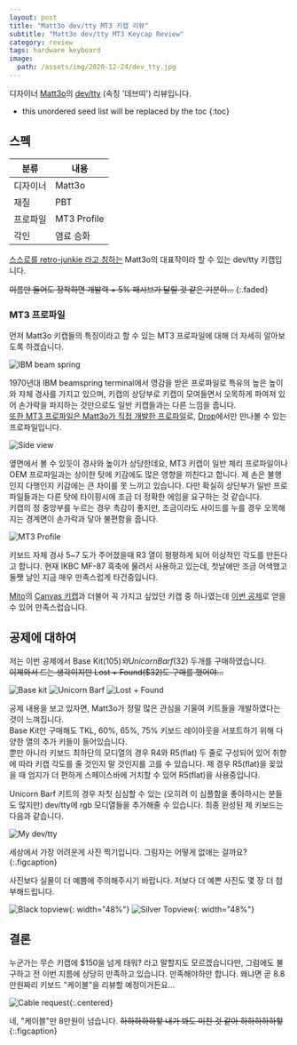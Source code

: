 ```yaml
---
layout: post
title: "Matt3o dev/tty MT3 키캡 리뷰"
subtitle: "Matt3o dev/tty MT3 Keycap Review"
category: review
tags: hardware keyboard
image:
  path: /assets/img/2020-12-24/dev_tty.jpg
---
```


디자이너 [Matt3o]의 [dev/tty] (속칭 '데브띠') 리뷰입니다.

<!--more-->

* this unordered seed list will be replaced by the toc
{:toc}

## 스펙

| 분류 | 내용 |
|---|---|
| 디자이너 | Matt3o |
| 재질 | PBT |
| 프로파일 | MT3 Profile |
| 각인 | 염료 승화 |

[스스로를 retro-junkie 라고 칭하는] Matt3o의 대표작이라 할 수 있는 dev/tty 키캡입니다.<br>

~~이름만 들어도 장착하면 개발력 + 5% 패시브가 달릴 것 같은 기분이...~~
{:.faded}

### MT3 프로파일

먼저 Matt3o 키캡들의 특징이라고 할 수 있는 MT3 프로파일에 대해 더 자세히 알아보도록 하겠습니다.

![IBM beam spring](/assets/img/2020-12-24/ibm_beam_spring.jpg)

1970년대 IBM beamspring terminal에서 영감을 받은 프로파일로 특유의 높은 높이와 자체 경사를 가지고 있으며,
키캡의 상당부로 키캡이 모여들면서 오목하게 파여져 있어 손가락을 파지하는 것만으로도 일반 키캡들과는 다른 느낌을 줍니다.<br>
[또한 MT3 프로파일은 Matt3o가 직접 개발한 프로파일]로, [Drop]에서만 만나볼 수 있는 프로파일입니다.

![Side view](/assets/img/2020-12-24/side_view.jpg)

옆면에서 볼 수 있듯이 경사와 높이가 상당한데요, MT3 키캡이 일반 체리 프로파일이나 OEM 프로파일과는 상이한 탓에 키감에도 많은 영향을 끼친다고 합니다.
제 손은 불행인지 다행인지 키감에는 큰 차이를 못 느끼고 있습니다.
다만 확실히 상단부가 일반 프로파일들과는 다른 탓에 타이핑시에 조금 더 정확한 에임을 요구하는 것 같습니다.<br>
키캡의 정 중앙부를 누르는 경우 촉감이 좋지만, 조금이라도 사이드를 누를 경우 오목해지는 경계면이 손가락과 닿아 불편함을 줍니다.

![MT3 Profile](/assets/img/2020-12-24/mt3_profile.jpg)

키보드 자체 경사 5~7 도가 주어졌을때 R3 열이 평평하게 되어 이상적인 각도를 만든다고 합니다.
현재 IKBC MF-87 흑축에 물려서 사용하고 있는데, 첫날에만 조금 어색했고 둘쨋 날인 지금 매우 만족스럽게 타건중입니다.

[Mito]의 [Canvas 키캡]과 더불어 꼭 가지고 싶었던 키캡 중 하나였는데 [이번 공제]로 얻을 수 있어 만족스럽습니다.

## 공제에 대하여

저는 이번 공제에서 Base Kit($105)와 Unicorn Barf($32) 두개를 구매하였습니다.<br>
~~이제와서 드는 생각이지만 Lost + Found($32)도 구매를 했어야...~~

![Base kit](/assets/img/2020-12-24/base_kit.jpg)
![Unicorn Barf](/assets/img/2020-12-24/unicorn_barf.jpg)
![Lost + Found](/assets/img/2020-12-24/lost_and_found.jpg)

공제 내용을 보고 있자면, Matt3o가 정말 많은 관심을 기울여 키트들을 개발하였다는 것이 느껴집니다.<br>
Base Kit만 구매해도 TKL, 60%, 65%, 75% 키보드 레이아웃을 서포트하기 위해 다양한 열의 추가 키들이 들어있습니다.<br>
뿐만 아니라 키보드 최하단의 모디열의 경우 R4와 R5(flat) 두 줄로 구성되어 있어 취향에 따라 키캡 각도를 줄 것인지 말 것인지를 고를 수 있습니다.
제 경우 R5(flat)을 꽂았을 때 엄지가 더 편하게 스페이스바에 거치할 수 있어 R5(flat)을 사용중입니다.

Unicorn Barf 키트의 경우 자칫 심심할 수 있는 (오히려 이 심플함을 좋아하시는 분들도 많지만) dev/tty에 rgb 모디열들을 추가해줄 수 있습니다.
최종 완성된 제 키보드는 다음과 같습니다.

![My dev/tty](/assets/img/2020-12-24/my_dev_tty.jpg)

세상에서 가장 어려운게 사진 찍기입니다. 그림자는 어떻게 없애는 걸까요?
{:.figcaption}

사진보다 실물이 더 예쁨에 주의해주시기 바랍니다. 저보다 더 예쁜 사진도 몇 장 더 첨부해드립니다.

![Black topview](/assets/img/2020-12-24/black_topview.jpg){: width="48%"}
![Silver Topview](/assets/img/2020-12-24/silver_topview.jpg){: width="48%"}

## 결론

누군가는 무슨 키캡에 $150을 넘게 태워? 라고 말할지도 모르겠습니다만, 그럼에도 불구하고 전 이번 지름에 상당히 만족하고 있습니다.
만족해야하만 합니다. 왜냐면 곧 8.8만원짜리 키보드 "케이블"을 리뷰할 예정이거든요...

![Cable request](/assets/img/2020-12-24/requesting_cable.png){:.centered}

네, "케이블"만 8만원이 넘습니다. ~~하하하하하핳 내가 봐도 미친 것 같아 하하하하하핳~~
{:.figcaption}

<!-- Links -->
[Matt3o]: https://matt3o.com/
[스스로를 retro-junkie 라고 칭하는]: https://matt3o.com/about-mt3-profile-and-devtty-set/
[dev/tty]: https://drop.com/buy/drop-matt3o-devtty-custom-keycap-set
[또한 MT3 프로파일은 Matt3o가 직접 개발한 프로파일]: https://matt3o.com/about-mt3-profile-and-devtty-set/
[Drop]: https://drop.com/mechanical-keyboards/home
[Mito]: https://mitormk.com/
[Canvas 키캡]: https://drop.com/buy/massdrop-x-mito-canvas-xda-custom-keycap-set
[이번 공제]: https://drop.com/buy/drop-matt3o-devtty-custom-keycap-set#overview
